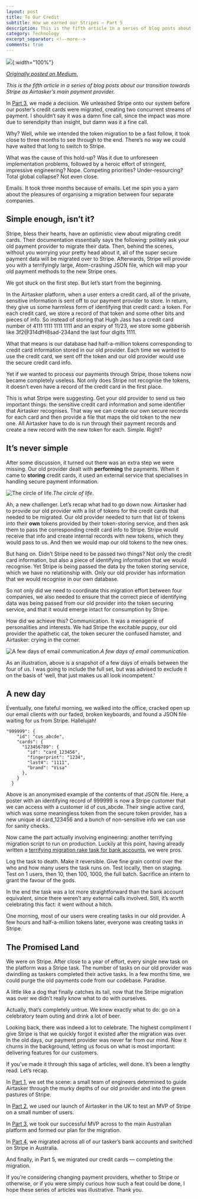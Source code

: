 ```yaml
---
layout: post
title: To Our Credit
subtitle: How we earned our Stripes — Part 5
description: This is the fifth article in a series of blog posts about the transition towards Stripe as Airtasker’s main payment provider.
category: Technology
excerpt_separator: <!--more-->
comments: true
---
```


![](https://cdn-images-1.medium.com/max/6002/1*PreUrIMpeE_v2dRm-qSYBA.png){:width="100%"}

[*Originally posted on Medium.*](https://medium.com/@tpagram/to-our-credit-1cea3c41dfbb)

*This is the fifth article in a series of blog posts about our transition towards Stripe as Airtasker’s main payment provider.*

In [Part 3](https://medium.com/@tpagram/stripe-down-under-9fe3ca7aa8ee), we made a decision. We unleashed Stripe onto our system before our poster’s credit cards were migrated, creating two concurrent streams of payment. I shouldn’t say it was a damn fine call, since the impact was more due to serendipity than insight, but damn was it a fine call.
<!--more-->

Why? Well, while we intended the token migration to be a fast follow, it took close to three months to see through to the end. There’s no way we could have waited that long to switch to Stripe.

What was the cause of this hold-up? Was it due to unforeseen implementation problems, followed by a heroic effort of stringent, impressive engineering? Nope. Competing priorities? Under-resourcing? Total global collapse? Not even close.

Emails. It took three months because of emails. Let me spin you a yarn about the pleasures of organising a migration between four separate companies.

## Simple enough, isn’t it?

Stripe, bless their hearts, have an optimistic view about migrating credit cards. Their documentation essentially says the following: politely ask your old payment provider to migrate their data. Then, behind the scenes, without you worrying your pretty head about it, all of the super secure payment data will be migrated over to Stripe. Afterwards, Stripe will provide you with a terrifyingly large, Atom-crashing JSON file, which will map your old payment methods to the new Stripe ones.

We got stuck on the first step. But let’s start from the beginning.

In the Airtasker platform, when a user enters a credit card, all of the private, sensitive information is sent off to our payment provider to store. In return, they give us some harmless form of identifying that credit card: a token. For each credit card, we store a record of that token and some other bits and pieces of info. So instead of storing that Hugh Jass has a credit card number of 4111 1111 1111 1111 and an expiry of 11/23, we store some gibberish like 3f2@314dfH8sad-234and the last four digits 1111.

What that means is our database had half-a-million tokens corresponding to credit card information stored in our old provider. Each time we wanted to use the credit card, we sent off the token and our old provider would use the secure credit card info.

Yet if we wanted to process our payments through Stripe, those tokens now became completely useless. Not only does Stripe not recognise the tokens, it doesn’t even have a record of the credit card in the first place.

This is what Stripe were suggesting. Get your old provider to send us two important things: the sensitive credit card information and some identifier that Airtasker recognises. That way we can create our own secure records for each card and then provide a file that maps the old token to the new one. All Airtasker have to do is run through their payment records and create a new record with the new token for each. Simple. Right?

## It’s never simple

After some discussion, it turned out there was an extra step we were missing. Our old provider dealt with **performing** the payments. When it came to **storing** credit cards, it used an external service that specialises in handling secure payment information.

![The circle of life.](https://cdn-images-1.medium.com/max/6000/1*XmEOhI0dw-XI40il3S0Fuw.png)*The circle of life.*

Ah, a new challenger. Let’s recap what had to go down now. Airtasker had to provide our old provider with a list of tokens for the credit cards that needed to be migrated. Our old provider needed to turn that list of tokens into their **own** tokens provided by their token-storing service, and then ask them to pass the corresponding credit card info to Stripe. Stripe would receive that info and create internal records with new tokens, which they would pass to us. And then we would map our old tokens to the new ones.

But hang on. Didn’t Stripe need to be passed two things? Not only the credit card information, but also a piece of identifying information that we would recognise. Yet Stripe is being passed the data by the token storing service, which we have no relationship with. Only our old provider has information that we would recognise in our own database.

So not only did we need to coordinate this migration effort between four companies, we also needed to ensure that the correct piece of identifying data was being passed from our old provider into the token securing service, and that it would emerge intact for consumption by Stripe.

How did we achieve this? Communication. It was a menagerie of personalities and interests. We had Stripe the excitable puppy, our old provider the apathetic cat, the token securer the confused hamster, and Airtasker: crying in the corner.

![A few days of email communication.](https://cdn-images-1.medium.com/max/6000/1*eZo6Wjiv-mdLQysX3EnnYg.png)*A few days of email communication.*

As an illustration, above is a snapshot of a few days of emails between the four of us. I was going to include the full set, but was advised to exclude it on the basis of ‘well, that just makes us all look incompetent.’

## A new day

Eventually, one fateful morning, we walked into the office, cracked open up our email clients with our faded, broken keyboards, and found a JSON file waiting for us from Stripe. Hallelujah!

    "999999": {
        "id": "cus_abcde",
        "cards": {
          "123456789": {
            "id": "card_123456",
            "fingerprint": "1234",
            "last4": "1111",
            "brand": "Visa"
          },
        }
      }

Above is an anonymised example of the contents of that JSON file. Here, a poster with an identifying record of 999999 is now a Stripe customer that we can access with a customer id of cus_abcde. Their single active card, which was some meaningless token from the secure token provider, has a new unique id card_123456 and a bunch of non-sensitive info we can use for sanity checks.

Now came the part actually involving engineering: another terrifying migration script to run on production. Luckily at this point, having already written a [terrifying migration rake task for bank accounts](https://medium.com/@tpagram/putting-our-accounts-in-order-3366d17ce549), we were pros.

Log the task to death. Make it reversible. Give fine grain control over the who and how many users the task runs on. Test locally, then on staging. Test on 1 users, then 10, then 100, 1000, the full batch. Sacrifice an intern to grant the favour of the gods.

In the end the task was a lot more straightforward than the bank account equivalent, since there weren’t any external calls involved. Still, it’s worth celebrating this fact: it went without a hitch.

One morning, most of our users were creating tasks in our old provider. A few hours and half-a-million tokens later, everyone was creating tasks in Stripe.

## The Promised Land

We were on Stripe. After close to a year of effort, every single new task on the platform was a Stripe task. The number of tasks on our old provider was dwindling as taskers completed their active tasks. In a few months time, we could purge the old payments code from our codebase. Paradise.

A little like a dog that finally catches its tail, now that the Stripe migration was over we didn’t really know what to do with ourselves.

Actually, that’s completely untrue. We knew exactly what to do: go on a celebratory team outing and drink a lot of beer.

Looking back, there was indeed a lot to celebrate. The highest compliment I give Stripe is that we quickly forgot it existed after the migration was over. In the old days, our payment provider was never far from our mind. Now it churns in the background, letting us focus on what is most important: delivering features for our customers.

If you’ve made it through this saga of articles, well done. It’s been a lengthy read. Let’s recap.

In [Part 1](https://medium.com/@tpagram/a-tale-of-two-payment-providers-8788e4401b0c), we set the scene: a small team of engineers determined to guide Airtasker through the murky depths of our old provider and into the green pastures of Stripe.

In [Part 2](https://medium.com/@tpagram/stripe-in-the-uk-dec797a7585b), we used our launch of Airtasker in the UK to test an MVP of Stripe on a small number of users.

In [Part 3](https://medium.com/@tpagram/stripe-down-under-9fe3ca7aa8ee), we took our successful MVP across to the main Australian platform and formed our plan for the migration.

In [Part 4](https://medium.com/@tpagram/putting-our-accounts-in-order-3366d17ce549), we migrated across all of our tasker’s bank accounts and switched on Stripe in Australia.

And finally, in Part 5, we migrated our credit cards — completing the migration.

If you’re considering changing payment providers, whether to Stripe or otherwise, or if you were simply curious how such a feat could be done, I hope these series of articles was illustrative. Thank you.
